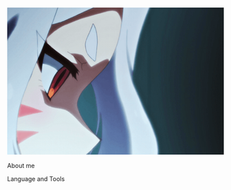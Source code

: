 ![Header](https://github.com/loppy33/loppy33/blob/main/assets/623A5B31-3B3D-4CD7-B814-73D09C8F0CEE.gif)

About me

Language and Tools
